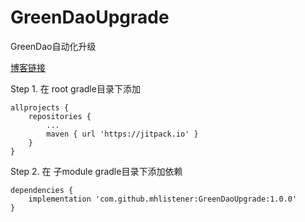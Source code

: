 # GreenDaoUpgrade
GreenDao自动化升级

[博客链接](https://www.jianshu.com/p/67f02df63132)

Step 1. 在 root gradle目录下添加
```
allprojects {
    repositories {
        ...
        maven { url 'https://jitpack.io' }
    }
}
```

Step 2. 在 子module gradle目录下添加依赖
```
dependencies {
    implementation 'com.github.mhlistener:GreenDaoUpgrade:1.0.0'
}
```
